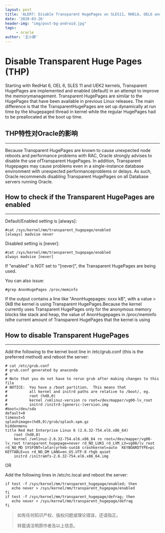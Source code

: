 ```yaml
---
layout: post
title: 'ALERT: Disable Transparent HugePages on SLES11, RHEL6, OEL6 and UEK2 Kernels (Doc ID 1557478.1)'
date: '2020-03-26'
header-img: "img/post-bg-android.jpg"
tags:
     - oracle
author: '王小胖'
---
```


# Disable Transparent Huge Pages (THP) 
Starting with RedHat 6, OEL 6, SLES 11 and UEK2 kernels, Transparent HugePages are implemented and enabled (default) in an attempt to improve the memorymanagement.  Transparent HugePages are similar to the HugePages that have been available in previous Linux releases.  The main difference is that the TransparentHugePages are set up dynamically at run time by the khugepaged thread in kernel while the regular HugePages had to be preallocated at the boot up time.

## THP特性对Oracle的影响
----
Because Transparent HugePages are known to cause unexpected node reboots and performance problems with RAC, Oracle strongly advises to disable the use ofTransparent HugePages. In addition, Transparent Hugepages may cause problems even in a single-instance database environment with unexpected performanceproblems or delays. As such, Oracle recommends disabling Transparent HugePages on all Database servers running Oracle.

## How to check if the Transparent HugePages are enabled
----
Default/Enabled setting is  [always]:
```
#cat /sys/kernel/mm/transparent_hugepage/enabled
[always] madvise never

```

Disabled setting is [never]:
```
#cat /sys/kernel/mm/transparent_hugepage/enabled
always madvise [never]

```

If "enabled" is NOT set to "[never]", the Transparent HugePages are being used.

You can also issue:
```
#grep AnonHugePages /proc/meminfo
```
If the output contains a line like "AnonHugepages: xxxx kB", with a value > 0kB the kernel is using Transparent HugePages.Because the kernel currently uses Transparent HugePages only for the anonymous memory blocks like stack and heap, the value of AnonHugepages in /proc/meminfo isthe current amount of Transparent HugePages that the kernel is using

## How to disable Transparent HugePages
----
Add the following to the kernel boot line in /etc/grub.conf (this is the preferred method) and reboot the server:
```
# cat /etc/grub.conf
# grub.conf generated by anaconda
#
# Note that you do not have to rerun grub after making changes to this file
# NOTICE:  You have a /boot partition.  This means that
#          all kernel and initrd paths are relative to /boot/, eg.
#          root (hd0,0)
#          kernel /vmlinuz-version ro root=/dev/mapper/vg00-lv_root
#          initrd /initrd-[generic-]version.img
#boot=/dev/sda
default=0
timeout=5
splashimage=(hd0,0)/grub/splash.xpm.gz
hiddenmenu
title Red Hat Enterprise Linux 6 (2.6.32-754.el6.x86_64)
	root (hd0,0)
	kernel /vmlinuz-2.6.32-754.el6.x86_64 ro root=/dev/mapper/vg00-lv_root transparent_hugepage=never rd_NO_LUKS rd_LVM_LV=vg00/lv_root rd_NO_MD SYSFONT=latarcyrheb-sun16 crashkernel=auto  KEYBOARDTYPE=pc KEYTABLE=us rd_NO_DM LANG=en_US.UTF-8 rhgb quiet
	initrd /initramfs-2.6.32-754.el6.x86_64.img
```

OR

Add the following lines in /etc/rc.local and reboot the server:

```
if test -f /sys/kernel/mm/transparent_hugepage/enabled; then   
   echo never > /sys/kernel/mm/transparent_hugepage/enabled
fi
if test -f /sys/kernel/mm/transparent_hugepage/defrag; then   
   echo never > /sys/kernel/mm/transparent_hugepage/defrag
fi
```

> 如有任何知识产权、版权问题或理论错误，还请指正。
>
> 转载请注明原作者及以上信息。
